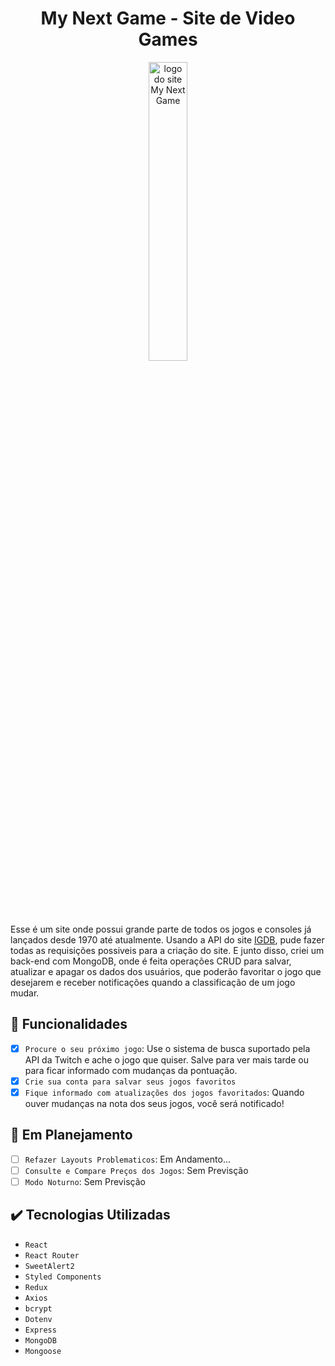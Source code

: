 <h1 align="center">My Next Game - Site de Video Games</h1>

<p align="center">
<img  width="35%" src="https://user-images.githubusercontent.com/69987890/180659584-2e8cdf69-1285-4a47-a0a3-0bae656b94e9.png" alt="logo do site My Next Game "></img>
</p>
Esse é um site onde possui grande parte de todos os jogos e consoles já lançados desde 1970 até atualmente. Usando a API do site <a href="https://api-docs.igdb.com/#about" target="_blank" rel="noreferrer">IGDB</a>, pude fazer todas as requisições possiveis para a criação do site. E junto disso, criei um back-end com MongoDB, onde é feita operações CRUD para salvar, atualizar e apagar os dados dos usuários, que poderão favoritar o jogo que desejarem e receber notificações quando a classificação de um jogo mudar. 

## :hammer: Funcionalidades

- [x] `Procure o seu próximo jogo`: Use o sistema de busca suportado pela API da Twitch e ache o jogo que quiser. Salve para ver mais tarde ou para ficar informado com mudanças da pontuação.
- [x] `Crie sua conta para salvar seus jogos favoritos`
- [x] `Fique informado com atualizações dos jogos favoritados`: Quando ouver mudanças na nota dos seus jogos, você será notificado!

## :pushpin: Em Planejamento

- [ ] `Refazer Layouts Problematicos`: Em Andamento...
- [ ] `Consulte e Compare Preços dos Jogos`: Sem Previsção
- [ ] `Modo Noturno`: Sem Previsção

## :heavy_check_mark: Tecnologias Utilizadas

- ``React``
- ``React Router``
- ``SweetAlert2``
- ``Styled Components``
- ``Redux``
- ``Axios``
- ``bcrypt``
- ``Dotenv``
- ``Express``
- ``MongoDB``
- ``Mongoose``
